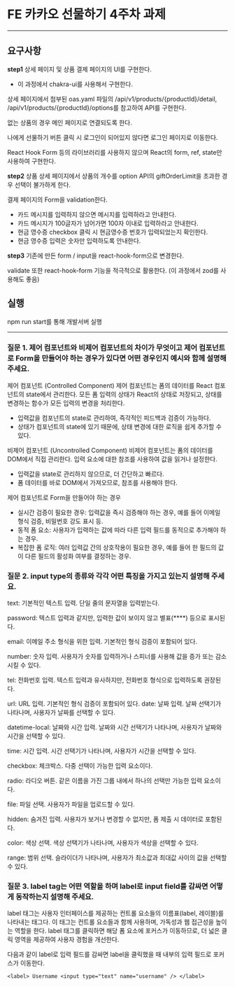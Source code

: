 # FE 카카오 선물하기 4주차 과제
---
## 요구사항
__step1__
상세 페이지 및 상품 결제 페이지의 UI를 구현한다.
* 이 과정에서 chakra-ui를 사용해서 구현한다.


상세 페이지에서 첨부된 oas.yaml 파일의 /api/v1/products/{productId}/detail, /api/v1/products/{productId}/options를 참고하여 API를 구현한다.

없는 상품의 경우 메인 페이지로 연결되도록 한다.

나에게 선물하기 버튼 클릭 시 로그인이 되어있지 않다면 로그인 페이지로 이동한다.

React Hook Form 등의 라이브러리를 사용하지 않으며 React의 form, ref, state만 사용하여 구현한다.

__step2__
상품 상세 페이지에서 상품의 개수를 option API의 giftOrderLimit을 초과한 경우 선택이 불가하게 한다.

결제 페이지의 Form을 validation한다.
* 카드 메시지를 입력하지 않으면 메시지를 입력하라고 안내한다.
* 카드 메시지가 100글자가 넘어가면 100자 이내로 입력하라고 안내한다.
* 현금 영수증 checkbox 클릭 시 현금영수증 번호가 입력되었는지 확인한다.
* 현금 영수증 입력은 숫자만 입력하도록 안내한다.

__step3__
기존에 만든 form / input을 react-hook-form으로 변경한다.

validate 또한 react-hook-form 기능을 적극적으로 활용한다. (이 과정에서 zod를 사용해도 좋음)

## 실행
npm run start를 통해 개발서버 실행

---

### 질문 1. 제어 컴포넌트와 비제어 컴포넌트의 차이가 무엇이고 제어 컴포넌트로 Form을 만들어야 하는 경우가 있다면 어떤 경우인지 예시와 함께 설명해주세요.
제어 컴포넌트 (Controlled Component)
제어 컴포넌트는 폼의 데이터를 React 컴포넌트의 state에서 관리한다. 모든 폼 입력의 상태가 React의 상태로 저장되고, 상태를 변경하는 함수가 모든 입력의 변경을 처리한다.
* 입력값을 컴포넌트의 state로 관리하여, 즉각적인 피드백과 검증이 가능하다.
* 상태가 컴포넌트의 state에 있기 때문에, 상태 변경에 대한 로직을 쉽게 추가할 수 있다.


비제어 컴포넌트 (Uncontrolled Component)
비제어 컴포넌트는 폼의 데이터를 DOM에서 직접 관리한다. 입력 요소에 대한 참조를 사용하여 값을 읽거나 설정한다.
* 입력값을 state로 관리하지 않으므로, 더 간단하고 빠르다.
* 폼 데이터를 바로 DOM에서 가져오므로, 참조를 사용해야 한다.

제어 컴포넌트로 Form을 만들어야 하는 경우
* 실시간 검증이 필요한 경우: 입력값을 즉시 검증해야 하는 경우, 예를 들어 이메일 형식 검증, 비밀번호 강도 표시 등.
* 동적 폼 요소: 사용자가 입력하는 값에 따라 다른 입력 필드를 동적으로 추가해야 하는 경우.
* 복잡한 폼 로직: 여러 입력값 간의 상호작용이 필요한 경우, 예를 들어 한 필드의 값이 다른 필드의 활성화 여부를 결정하는 경우.

### 질문 2. input type의 종류와 각각 어떤 특징을 가지고 있는지 설명해 주세요.
text: 기본적인 텍스트 입력. 단일 줄의 문자열을 입력받는다.

password: 텍스트 입력과 같지만, 입력한 값이 보이지 않고 별표(****) 등으로 표시된다.

email: 이메일 주소 형식을 위한 입력. 기본적인 형식 검증이 포함되어 있다.

number: 숫자 입력. 사용자가 숫자를 입력하거나 스피너를 사용해 값을 증가 또는 감소시킬 수 있다.

tel: 전화번호 입력. 텍스트 입력과 유사하지만, 전화번호 형식으로 입력하도록 권장된다.

url: URL 입력. 기본적인 형식 검증이 포함되어 있다.
date: 날짜 입력. 날짜 선택기가 나타나며, 사용자가 날짜를 선택할 수 있다.

datetime-local: 날짜와 시간 입력. 날짜와 시간 선택기가 나타나며, 사용자가 날짜와 시간을 선택할 수 있다.

time: 시간 입력. 시간 선택기가 나타나며, 사용자가 시간을 선택할 수 있다.

checkbox: 체크박스. 다중 선택이 가능한 입력 요소이다.

radio: 라디오 버튼. 같은 이름을 가진 그룹 내에서 하나의 선택만 가능한 입력 요소이다.

file: 파일 선택. 사용자가 파일을 업로드할 수 있다.

hidden: 숨겨진 입력. 사용자가 보거나 변경할 수 없지만, 폼 제출 시 데이터로 포함된다.

color: 색상 선택. 색상 선택기가 나타나며, 사용자가 색상을 선택할 수 있다.

range: 범위 선택. 슬라이더가 나타나며, 사용자가 최소값과 최대값 사이의 값을 선택할 수 있다.

### 질문 3. label tag는 어떤 역할을 하며 label로 input field를 감싸면 어떻게 동작하는지 설명해 주세요.
label 태그는 사용자 인터페이스를 제공하는 컨트롤 요소들의 이름표(label, 레이블)를 나타내는 태그다.
이 태그는 컨트롤 요소들과 함께 사용하며, 가독성과 웹 접근성을 높이는 역할을 한다.
label 태그를 클릭하면 해당 폼 요소에 포커스가 이동하므로, 더 넓은 클릭 영역을 제공하여 사용자 경험을 개선한다.

다음과 같이 label로 입력 필드를 감싸면 label을 클릭했을 때 내부의 입력 필드로 포커스가 이동한다.

`<label>
  Username
  <input type="text" name="username" />
</label>`
